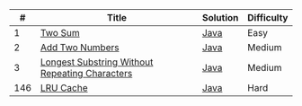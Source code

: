 <table>
<thead>
<tr>
<th>#</th>
<th>Title</th>
<th>Solution</th>
<th>Difficulty</th>
</tr>
</thead>
<tbody>
<tr>
<td>1</td>
<td><a href="https://leetcode.com/problems/two-sum/description/" rel="nofollow">Two Sum</a></td>
<td><a href="https://github.com/kunlk/ltcode/blob/master/Java/Two%20Sum/twoSum.java">Java</a></td>
<td>Easy</td>
</tr>
<tr>
<td>2</td>
<td><a href="https://leetcode.com/problems/add-two-numbers/" rel="nofollow">Add Two Numbers</a></td>
<td><a href="https://github.com/kunlk/ltcode/blob/master/Java/Add%20Two%20Numbers/addTwoNumbers.java">Java</a></td>
<td>Medium</td>
</tr>
<tr>
<td>3</td>
<td><a href="https://leetcode.com/problems/longest-substring-without-repeating-characters/description/" rel="nofollow">Longest Substring Without Repeating Characters</a></td>
<td><a href="">Java</a></td>
<td>Medium</td>
</tr>
<tr>
<td>146</td>
<td><a href="https://leetcode.com/problems/lru-cache/description/" rel="nofollow">LRU Cache</a></td>
<td><a href="">Java</a></td>
<td>Hard</td>
</tr>
</tbody></table>
